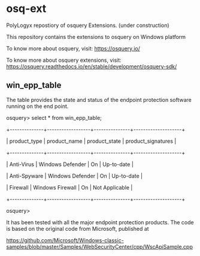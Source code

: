 # osq-ext
PolyLogyx repostiory of osquery Extensions. (under construction)

This repository contains the extensions to osquery on Windows platform

To know more about osquery, visit: https://osquery.io/

To know more about osquery extensions, visit: https://osquery.readthedocs.io/en/stable/development/osquery-sdk/


win_epp_table
-------------

The table provides the state and status of the endpoint protection software running on the end point.

osquery> select * from win_epp_table;

+--------------+------------------+---------------+--------------------+

| product_type | product_name     | product_state | product_signatures |

+--------------+------------------+---------------+--------------------+

| Anti-Virus   | Windows Defender | On            | Up-to-date         |

| Anti-Spyware | Windows Defender | On            | Up-to-date         |

| Firewall     | Windows Firewall | On            | Not Applicable     |

+--------------+------------------+---------------+--------------------+

osquery>

It has been tested with all the major endpoint protection products. The code is based on the original code from Microsoft, published at

https://github.com/Microsoft/Windows-classic-samples/blob/master/Samples/WebSecurityCenter/cpp/WscApiSample.cpp

